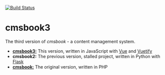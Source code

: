 [![Build Status](https://travis-ci.org/TaiSakuma/cmsbook3.svg?branch=master)](https://travis-ci.org/TaiSakuma/cmsbook3)

# cmsbook3

The third version of *cmsbook* - a content management system.

- [**cmsbook3:**](https://github.com/TaiSakuma/cmsbook3) This version, written in JavaScript with [Vue](https://vuejs.org/) and [Vuetify](https://vuetifyjs.com/en/)
- **cmsbook2:** The previous version, stalled project, written in Python with [Flask](https://flask.palletsprojects.com)
- [**cmsbook:**](https://github.com/TaiSakuma/cmsbook_bind) The original version, written in PHP
